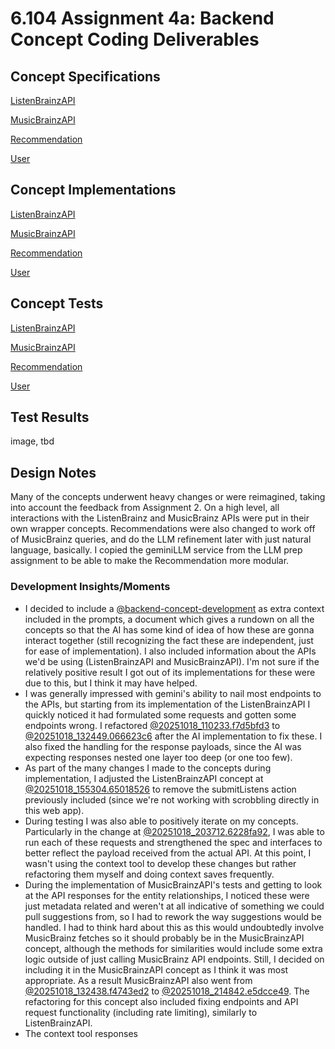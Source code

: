 # 6.104 Assignment 4a: Backend Concept Coding Deliverables

## Concept Specifications

[ListenBrainzAPI](design/concepts/ListenBrainzAPI/ListenBrainzAPI.md)

[MusicBrainzAPI](design/concepts/MusicBrainzAPI/MusicBrainzAPI.md)

[Recommendation](design/concepts/Recommendation/Recommendation.md)

[User](design/concepts/User/User.md)

## Concept Implementations 

[ListenBrainzAPI](src/concepts/ListenBrainzAPI/ListenBrainzAPI.ts)

[MusicBrainzAPI](src/concepts/MusicBrainzAPI/MusicBrainzAPI.ts)

[Recommendation](src/concepts/Recommendation/Recommendation.ts)

[User](src/concepts/User/User.ts)

## Concept Tests

[ListenBrainzAPI](src/concepts/ListenBrainzAPI/ListenBrainzAPI.test.ts)

[MusicBrainzAPI](src/concepts/MusicBrainzAPI/MusicBrainzAPI.test.ts)

[Recommendation](src/concepts/Recommendation/Recommendation.test.ts)

[User](src/concepts/User/User.test.ts)

## Test Results

image, tbd

## Design Notes

Many of the concepts underwent heavy changes or were reimagined, taking into account the feedback from Assignment 2. On a high level, all interactions with the ListenBrainz and MusicBrainz APIs were put in their own wrapper concepts. Recommendations were also changed to work off of MusicBrainz queries, and do the LLM refinement later with just natural language, basically. I copied the geminiLLM service from the LLM prep assignment to be able to make the Recommendation more modular.

### Development Insights/Moments
  * I decided to include a [@backend-concept-development](design/background/backend-concept-development.md) as extra context included in the prompts, a document which gives a rundown on all the concepts so that the AI has some kind of idea of how these are gonna interact together (still recognizing the fact these are independent, just for ease of implementation). I also included information about the APIs we'd be using (ListenBrainzAPI and MusicBrainzAPI). I'm not sure if the relatively positive result I got out of its implementations for these were due to this, but I think it may have helped.
  * I was generally impressed with gemini's ability to nail most endpoints to the APIs, but starting from its implementation of the ListenBrainzAPI I quickly noticed it had formulated some requests and gotten some endpoints wrong. I refactored [@20251018_110233.f7d5bfd3](context/design/concepts/ListenBrainzAPI/implementation.md/20251018_110233.f7d5bfd3.md) to [@20251018_132449.066623c6](context/src/concepts/ListenBrainzAPI/ListenBrainzAPI.ts/20251018_132449.066623c6.md) after the AI implementation to fix these. I also fixed the handling for the response payloads, since the AI was expecting responses nested one layer too deep (or one too few).
  * As part of the many changes I made to the concepts during implementation, I adjusted the ListenBrainzAPI concept at [@20251018_155304.65018526](context/src/concepts/ListenBrainzAPI/ListenBrainzAPI.ts/20251018_155304.65018526.md) to remove the submitListens action previously included (since we're not working with scrobbling directly in this web app).
  * During testing I was also able to positively iterate on my concepts. Particularly in the change at [@20251018_203712.6228fa92](context/src/concepts/ListenBrainzAPI/ListenBrainzAPI.ts/20251018_203712.6228fa92.md), I was able to run each of these requests and strengthened the spec and interfaces to better reflect the payload received from the actual API. At this point, I wasn't using the context tool to develop these changes but rather refactoring them myself and doing context saves frequently.
  * During the implementation of MusicBrainzAPI's tests and getting to look at the API responses for the entity relationships, I noticed these were just metadata related and weren't at all indicative of something we could pull suggestions from, so I had to rework the way suggestions would be handled. I had to think hard about this as this would undoubtedly involve MusicBrainz fetches so it should probably be in the MusicBrainzAPI concept, although the methods for similarities would include some extra logic outside of just calling MusicBrainz API endpoints. Still, I decided on including it in the MusicBrainzAPI concept as I think it was most appropriate. As a result MusicBrainzAPI also went from [@20251018_132438.f4743ed2](context/src/concepts/MusicBrainzAPI/MusicBrainzAPI.ts/20251018_132438.f4743ed2.md) to [@20251018_214842.e5dcce49](context/src/concepts/MusicBrainzAPI/MusicBrainzAPI.ts/20251018_214842.e5dcce49.md). The refactoring for this concept also included fixing endpoints and API request functionality (including rate limiting), similarly to ListenBrainzAPI. 
  * The context tool responses 

